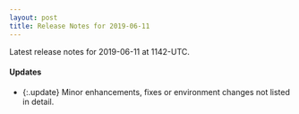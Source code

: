 ```yaml
---
layout: post
title: Release Notes for 2019-06-11
---
```


Latest release notes for 2019-06-11 at 1142-UTC.

<div class='updates' markdown='1'>

#### Updates

- {:.update} Minor enhancements, fixes or environment changes not listed in detail.

</div>


